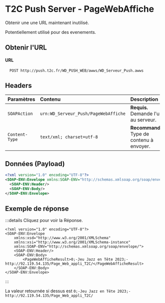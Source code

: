 # T2C Push Server - PageWebAffiche

Obtenir une une URL maintenant inutilisé.

Potentiellement utilisé pour des evenements.

## Obtenir l'URL

#### URL
```
  POST http://push.t2c.fr/WD_PUSH_WEB/awws/WD_Serveur_Push.awws
```

## Headers
| Paramètres   | Contenu                                     | Description                |
| :----------- | :------------------------------------------ | :------------------------- |
| `SOAPAction` | `urn:WD_Serveur_Push/PageWebAffiche`    | **Requis.** Demande l'url au serveur. |
|`Content-Type`| `text/xml; charset=utf-8` | **Recommandé.** Type de contenu à envoyer. |

## Données (Payload)

```xml
<?xml version="1.0" encoding="UTF-8"?>
<SOAP-ENV:Envelope xmlns:SOAP-ENV="http://schemas.xmlsoap.org/soap/envelope/" xmlns:SOAP-ENC="http://schemas.xmlsoap.org/soap/encoding/" xmlns:xsd="http://www.w3.org/2001/XMLSchema" xmlns:xsi="http://www.w3.org/2001/XMLSchema-instance">
  <SOAP-ENV:Header/>
  <SOAP-ENV:Body/>
</SOAP-ENV:Envelope>
```

## Exemple de réponse

:::details Cliquez pour voir la Réponse.
```xml{8}
<?xml version="1.0" encoding="UTF-8"?>
<SOAP-ENV:Envelope
	xmlns:xsd="http://www.w3.org/2001/XMLSchema"
	xmlns:xsi="http://www.w3.org/2001/XMLSchema-instance"
	xmlns:SOAP-ENV="http://schemas.xmlsoap.org/soap/envelope/">
	<SOAP-ENV:Header/>
	<SOAP-ENV:Body>
		<PageWebAfficheResult>0;-Jeu Jazz en Tête 2023;-http://92.119.54.135/Page_Web_appli_T2C/</PageWebAfficheResult>
	</SOAP-ENV:Body>
</SOAP-ENV:Envelope>

```
:::

La valeur retournée si dessus est `0;-Jeu Jazz en Tête 2023;-http://92.119.54.135/Page_Web_appli_T2C/`
